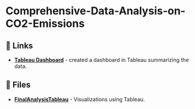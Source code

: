 # Comprehensive-Data-Analysis-on-CO2-Emissions

## 🔗 Links
- [**Tableau Dashboard**](https://public.tableau.com/app/profile/venkataramarao.guttikonda/viz/CO2EMISSIONS_17084527002530/Home?publish=yes) - created a dashboard in Tableau summarizing the data.

## 📁 Files
- [**FinalAnalysisTableau**](https://public.tableau.com/app/profile/venkataramarao.guttikonda/viz/CO2EMISSIONS_17084527002530/Home?publish=yes) - Visualizations using Tableau.

